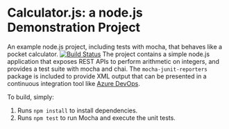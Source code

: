 Calculator.js: a node.js Demonstration Project
==============================================
An example node.js project, including tests with mocha, that behaves like
a pocket calculator.
[![Build Status](https://dev.azure.com/shailenderbakshi/Integrating%20External%20Source%20Control%20with%20Azure%20Pipelines/_apis/build/status/shailenderbakshi.calculator?branchName=refs%2Fpull%2F1%2Fmerge)](https://dev.azure.com/shailenderbakshi/Integrating%20External%20Source%20Control%20with%20Azure%20Pipelines/_build/latest?definitionId=18&branchName=refs%2Fpull%2F1%2Fmerge)
The project contains a simple node.js application that exposes REST APIs
to perform arithmetic on integers, and provides a test suite with mocha
and chai.  The `mocha-junit-reporters` package is included to provide XML
output that can be presented in a continuous integration tool like
[Azure DevOps](https://azure.com/devops).

To build, simply:

1. Runs `npm install` to install dependencies.
2. Runs `npm test` to run Mocha and execute the unit tests.

